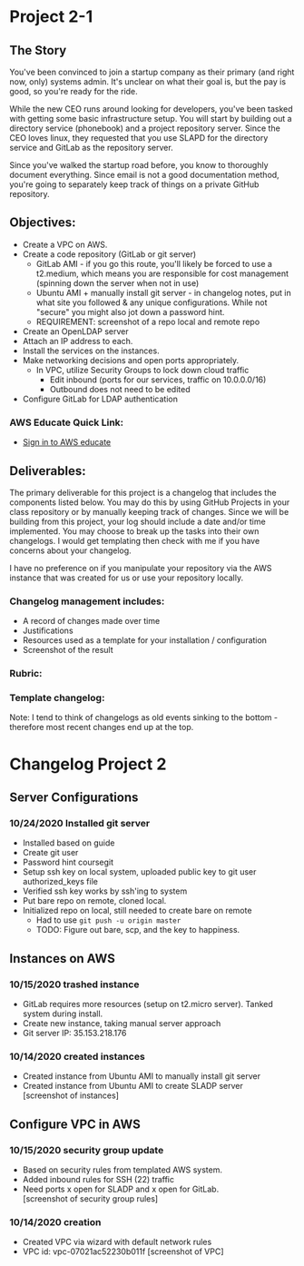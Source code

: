 # Project 2-1

## The Story

You've been convinced to join a startup company as their primary (and right now, only) systems admin. It's unclear on what their goal is, but the pay is good, so you're ready for the ride.

While the new CEO runs around looking for developers, you've been tasked with getting some basic infrastructure setup. You will start by building out a directory service (phonebook) and a project repository server. Since the CEO loves linux, they requested that you use SLAPD for the directory service and GitLab as the repository server.

Since you've walked the startup road before, you know to thoroughly document everything. Since email is not a good documentation method, you're going to separately keep track of things on a private GitHub repository.

## Objectives:

- Create a VPC on AWS.
- Create a code repository (GitLab or git server)
  - GitLab AMI - if you go this route, you'll likely be forced to use a t2.medium, which means you are responsible for cost management (spinning down the server when not in use)
  - Ubuntu AMI + manually install git server - in changelog notes, put in what site you followed & any unique configurations. While not "secure" you might also jot down a password hint.
  - REQUIREMENT: screenshot of a repo local and remote repo
- Create an OpenLDAP server
- Attach an IP address to each.
- Install the services on the instances.
- Make networking decisions and open ports appropriately.
  - In VPC, utilize Security Groups to lock down cloud traffic
    - Edit inbound (ports for our services, traffic on 10.0.0.0/16)
    - Outbound does not need to be edited
- Configure GitLab for LDAP authentication

### AWS Educate Quick Link:

- [Sign in to AWS educate](https://www.awseducate.com/signin/SiteLogin)

## Deliverables:

The primary deliverable for this project is a changelog that includes the components listed below. You may do this by using GitHub Projects in your class repository or by manually keeping track of changes. Since we will be building from this project, your log should include a date and/or time implemented. You may choose to break up the tasks into their own changelogs. I would get templating then check with me if you have concerns about your changelog.

I have no preference on if you manipulate your repository via the AWS instance that was created for us or use your repository locally.

### Changelog management includes:

- A record of changes made over time
- Justifications
- Resources used as a template for your installation / configuration
- Screenshot of the result

### Rubric:

### Template changelog:

Note: I tend to think of changelogs as old events sinking to the bottom - therefore most recent changes end up at the top.

# Changelog Project 2

## Server Configurations

### 10/24/2020 Installed git server

- Installed based on guide
- Create git user
- Password hint coursegit
- Setup ssh key on local system, uploaded public key to git user authorized_keys file
- Verified ssh key works by ssh'ing to system
- Put bare repo on remote, cloned local.
- Initialized repo on local, still needed to create bare on remote
  - Had to use `git push -u origin master`
  - TODO: Figure out bare, scp, and the key to happiness.

## Instances on AWS

### 10/15/2020 trashed instance

- GitLab requires more resources (setup on t2.micro server). Tanked system during install.
- Create new instance, taking manual server approach
- Git server IP: 35.153.218.176

### 10/14/2020 created instances

- Created instance from Ubuntu AMI to manually install git server
- Created instance from Ubuntu AMI to create SLADP server  
  [screenshot of instances]

## Configure VPC in AWS

### 10/15/2020 security group update

- Based on security rules from templated AWS system.
- Added inbound rules for SSH (22) traffic
- Need ports x open for SLADP and x open for GitLab.  
  [screenshot of security group rules]

### 10/14/2020 creation

- Created VPC via wizard with default network rules
- VPC id: vpc-07021ac52230b011f
  [screenshot of VPC]
